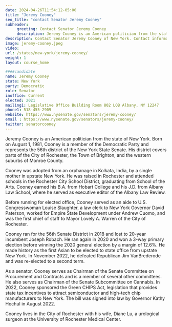 ```yaml
---
date: 2024-04-26T11:54:12-05:00
title: "Jeremy Cooney"
seo_title: "contact Senator Jeremy Cooney"
subheader:
     greeting: Contact Senator Jeremy Cooney
     description: Jeremy Cooney is an American politician from the state of New York. Born on August 1, 1981, Cooney is a member of the Democratic Party and represents the 56th district of the New York State Senate. His district covers parts of the City of Rochester, the Town of Brighton, and the western suburbs of Monroe County.
description: Contact Senator Jeremy Cooney of New York. Contact information for Jeremy Cooney includes email address, phone number, and mailing address.
image: jeremy-cooney.jpeg
video:
url: /states/new-york/jeremy-cooney/
weight: 1
layout: course_home

####candidate
name: Jeremy Cooney
state: New York
party: Democratic
role: Senator
inoffice: Current
elected: 2021
mailing1: Legislative Office Building Room 802 LOB Albany, NY 12247
phone1: 518-455-2909
website: https://www.nysenate.gov/senators/jeremy-cooney/
email : https://www.nysenate.gov/senators/jeremy-cooney/
twitter: senatorcooney
---
```

Jeremy Cooney is an American politician from the state of New York. Born on August 1, 1981, Cooney is a member of the Democratic Party and represents the 56th district of the New York State Senate. His district covers parts of the City of Rochester, the Town of Brighton, and the western suburbs of Monroe County.

Cooney was adopted from an orphanage in Kolkata, India, by a single mother in upstate New York. He was raised in Rochester and attended schools in the Rochester City School District, graduating from School of the Arts. Cooney earned his B.A. from Hobart College and his J.D. from Albany Law School, where he served as executive editor of the Albany Law Review.

Before running for elected office, Cooney served as an aide to U.S. Congresswoman Louise Slaughter, a law clerk to New York Governor David Paterson, worked for Empire State Development under Andrew Cuomo, and was the first chief of staff to Mayor Lovely A. Warren of the City of Rochester.

Cooney ran for the 56th Senate District in 2018 and lost to 20-year incumbent Joseph Robach. He ran again in 2020 and won a 3-way primary election before winning the 2020 general election by a margin of 12.6%. He made history as the first Asian to be elected to state office from upstate New York. In November 2022, he defeated Republican Jim VanBrederode and was re-elected to a second term.

As a senator, Cooney serves as Chairman of the Senate Committee on Procurement and Contracts and is a member of several other committees. He also serves as Chairman of the Senate Subcommittee on Cannabis. In 2022, Cooney sponsored the Green CHIPS Act, legislation that provides state tax incentives to attract semiconductor and high-tech chip manufacturers to New York. The bill was signed into law by Governor Kathy Hochul in August 2022.

Cooney lives in the City of Rochester with his wife, Diane Lu, a urological surgeon at the University of Rochester Medical Center.

